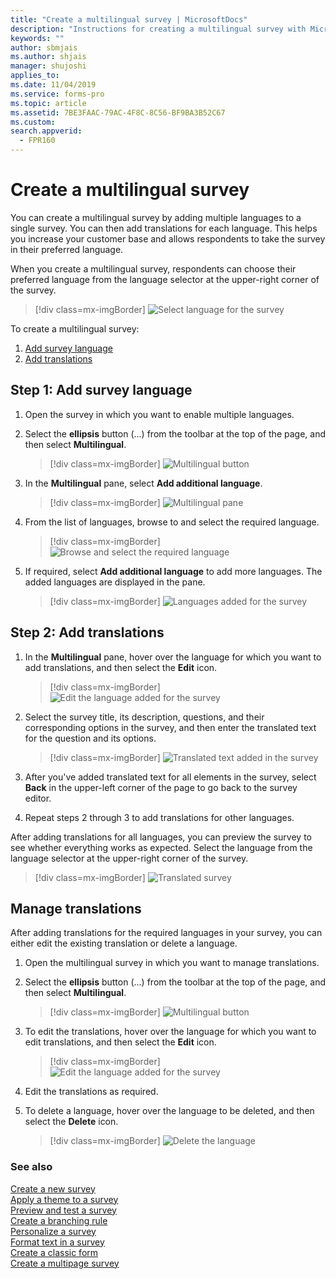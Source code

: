 ```yaml
---
title: "Create a multilingual survey | MicrosoftDocs"
description: "Instructions for creating a multilingual survey with Microsoft Forms Pro"
keywords: ""
author: sbmjais
ms.author: shjais
manager: shujoshi
applies_to: 
ms.date: 11/04/2019
ms.service: forms-pro
ms.topic: article
ms.assetid: 7BE3FAAC-79AC-4F8C-8C56-BF9BA3B52C67
ms.custom: 
search.appverid:
  - FPR160
---
```


# Create a multilingual survey

You can create a multilingual survey by adding multiple languages to a single survey. You can then add translations for each language. This helps you increase your customer base and allows respondents to take the survey in their preferred language.

When you create a multilingual survey, respondents can choose their preferred language from the language selector at the upper-right corner of the survey.

> [!div class=mx-imgBorder]
> ![Select language for the survey](media/lang-select.png "Select a language for the survey") 

To create a multilingual survey:

1.	[Add survey language](#step-1-add-survey-language)
2.	[Add translations](#step-2-add-translations)

## Step 1: Add survey language

1.	Open the survey in which you want to enable multiple languages.

2.	Select the **ellipsis** button (...) from the toolbar at the top of the page, and then select **Multilingual**.

    > [!div class=mx-imgBorder]
    > ![Multilingual button](media/multilingual-button.png "Multilingual button") 

3.	In the **Multilingual** pane, select **Add additional language**.

    > [!div class=mx-imgBorder]
    > ![Multilingual pane](media/multilingual-pane.png "Multilingual pane")

4.	From the list of languages, browse to and select the required language.

    > [!div class=mx-imgBorder]
    > ![Browse and select the required language](media/lang-list.png "Browse to and select the required language") 

5.	If required, select **Add additional language** to add more languages. The added languages are displayed in the pane.

    > [!div class=mx-imgBorder]
    > ![Languages added for the survey](media/lang-added.png "Languages added for the survey")

## Step 2: Add translations

1.	In the **Multilingual** pane, hover over the language for which you want to add translations, and then select the **Edit** icon.

    > [!div class=mx-imgBorder]
    > ![Edit the language added for the survey](media/edit-lang.png "Edit the language added for the survey")

2.	Select the survey title, its description, questions, and their corresponding options in the survey, and then enter the translated text for the question and its options.

    > [!div class=mx-imgBorder]
    > ![Translated text added in the survey](media/translation-added.png "Translated text added in the survey") 

3.	After you've added translated text for all elements in the survey, select **Back** in the upper-left corner of the page to go back to the survey editor.

4.	Repeat steps 2 through 3 to add translations for other languages.

After adding translations for all languages, you can preview the survey to see whether everything works as expected. Select the language from the language selector at the upper-right corner of the survey.

> [!div class=mx-imgBorder]
> ![Translated survey](media/translated-survey.png "Translated survey") 

## Manage translations  

After adding translations for the required languages in your survey, you can either edit the existing translation or delete a language.

1.	Open the multilingual survey in which you want to manage translations.

2.	Select the **ellipsis** button (...) from the toolbar at the top of the page, and then select **Multilingual**.

    > [!div class=mx-imgBorder]
    > ![Multilingual button](media/multilingual-button.png "Multilingual button")

3.	To edit the translations, hover over the language for which you want to edit translations, and then select the **Edit** icon.

    > [!div class=mx-imgBorder]
    > ![Edit the language added for the survey](media/edit-lang.png "Edit the language added for the survey")

4.	Edit the translations as required.

5.	To delete a language, hover over the language to be deleted, and then select the **Delete** icon.

    > [!div class=mx-imgBorder]
    > ![Delete the language](media/delete-lang.png "Delete the language") 

### See also

[Create a new survey](create-new-survey.md)<br>
[Apply a theme to a survey](apply-theme.md)<br>
[Preview and test a survey](preview-test-survey.md)<br>
[Create a branching rule](create-branching-rule.md)<br>
[Personalize a survey](personalize-survey.md)<br>
[Format text in a survey](survey-text-format.md)<br>
[Create a classic form](create-classic-form.md)<br>
[Create a multipage survey](create-multipage-survey.md)
